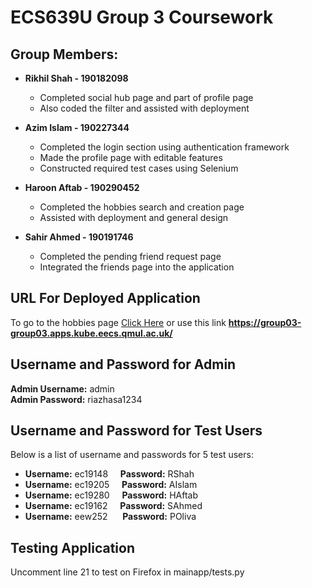 # ECS639U Group 3 Coursework

## Group Members:

* **Rikhil Shah - 190182098**
  * Completed social hub page and part of profile page
  * Also coded the filter and assisted with deployment
 
* **Azim Islam - 190227344**
  * Completed the login section using authentication framework 
  * Made the profile page with editable features
  * Constructed required test cases using Selenium

* **Haroon Aftab - 190290452**
  * Completed the hobbies search and creation page
  * Assisted with deployment and general design

* **Sahir Ahmed - 190191746**
  * Completed the pending friend request page
  * Integrated the friends page into the application

## URL For Deployed Application

To go to the hobbies page [Click Here](https://group03-group03.apps.kube.eecs.qmul.ac.uk/) or use this link **https://group03-group03.apps.kube.eecs.qmul.ac.uk/**

## Username and Password for Admin

**Admin Username:** admin <br />
**Admin Password:** riazhasa1234

## Username and Password for Test Users

Below is a list of username and passwords for 5 test users:

* **Username:** ec19148 &nbsp;&nbsp;&nbsp; **Password:** RShah
* **Username:** ec19205 &nbsp;&nbsp;&nbsp; **Password:** AIslam
* **Username:** ec19280 &nbsp;&nbsp;&nbsp; **Password:** HAftab
* **Username:** ec19162 &nbsp;&nbsp;&nbsp; **Password:** SAhmed
* **Username:** eew252  &nbsp;&nbsp;&nbsp;&nbsp; **Password:** POliva

## Testing Application
Uncomment line 21 to test on Firefox in mainapp/tests.py